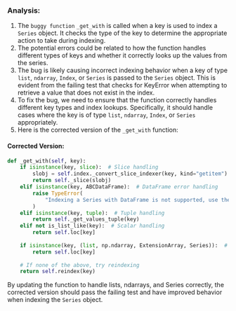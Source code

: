 ### Analysis:
1. The `buggy function` `_get_with` is called when a key is used to index a `Series` object. It checks the type of the key to determine the appropriate action to take during indexing.
2. The potential errors could be related to how the function handles different types of keys and whether it correctly looks up the values from the series.
3. The bug is likely causing incorrect indexing behavior when a key of type `list`, `ndarray`, `Index`, or `Series` is passed to the `Series` object. This is evident from the failing test that checks for KeyError when attempting to retrieve a value that does not exist in the index.
4. To fix the bug, we need to ensure that the function correctly handles different key types and index lookups. Specifically, it should handle cases where the key is of type `list`, `ndarray`, `Index`, or `Series` appropriately.
5. Here is the corrected version of the `_get_with` function:

#### Corrected Version:
```python
def _get_with(self, key):
    if isinstance(key, slice):  # Slice handling
        slobj = self.index._convert_slice_indexer(key, kind="getitem")
        return self._slice(slobj)
    elif isinstance(key, ABCDataFrame):  # DataFrame error handling
        raise TypeError(
            "Indexing a Series with DataFrame is not supported, use the appropriate DataFrame column"
        )
    elif isinstance(key, tuple):  # Tuple handling
        return self._get_values_tuple(key)
    elif not is_list_like(key):  # Scalar handling
        return self.loc[key]
    
    if isinstance(key, (list, np.ndarray, ExtensionArray, Series)):  # Handle list, ndarray, Series appropriately
        return self.loc[key]
    
    # If none of the above, try reindexing
    return self.reindex(key)
```

By updating the function to handle lists, ndarrays, and Series correctly, the corrected version should pass the failing test and have improved behavior when indexing the `Series` object.